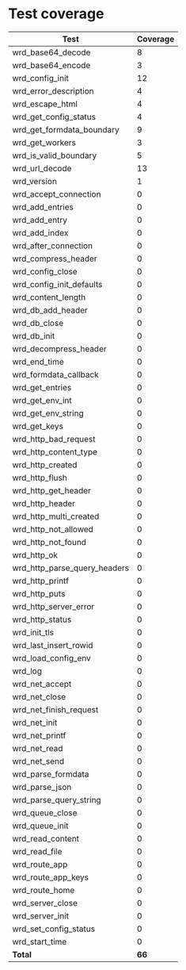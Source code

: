 # Test coverage

| Test                         | Coverage |
| ---------------------------- | -------- |
| wrd_base64_decode            | 8        |
| wrd_base64_encode            | 3        |
| wrd_config_init              | 12       |
| wrd_error_description        | 4        |
| wrd_escape_html              | 4        |
| wrd_get_config_status        | 4        |
| wrd_get_formdata_boundary    | 9        |
| wrd_get_workers              | 3        |
| wrd_is_valid_boundary        | 5        |
| wrd_url_decode               | 13       |
| wrd_version                  | 1        |
| wrd_accept_connection        | 0        |
| wrd_add_entries              | 0        |
| wrd_add_entry                | 0        |
| wrd_add_index                | 0        |
| wrd_after_connection         | 0        |
| wrd_compress_header          | 0        |
| wrd_config_close             | 0        |
| wrd_config_init_defaults     | 0        |
| wrd_content_length           | 0        |
| wrd_db_add_header            | 0        |
| wrd_db_close                 | 0        |
| wrd_db_init                  | 0        |
| wrd_decompress_header        | 0        |
| wrd_end_time                 | 0        |
| wrd_formdata_callback        | 0        |
| wrd_get_entries              | 0        |
| wrd_get_env_int              | 0        |
| wrd_get_env_string           | 0        |
| wrd_get_keys                 | 0        |
| wrd_http_bad_request         | 0        |
| wrd_http_content_type        | 0        |
| wrd_http_created             | 0        |
| wrd_http_flush               | 0        |
| wrd_http_get_header          | 0        |
| wrd_http_header              | 0        |
| wrd_http_multi_created       | 0        |
| wrd_http_not_allowed         | 0        |
| wrd_http_not_found           | 0        |
| wrd_http_ok                  | 0        |
| wrd_http_parse_query_headers | 0        |
| wrd_http_printf              | 0        |
| wrd_http_puts                | 0        |
| wrd_http_server_error        | 0        |
| wrd_http_status              | 0        |
| wrd_init_tls                 | 0        |
| wrd_last_insert_rowid        | 0        |
| wrd_load_config_env          | 0        |
| wrd_log                      | 0        |
| wrd_net_accept               | 0        |
| wrd_net_close                | 0        |
| wrd_net_finish_request       | 0        |
| wrd_net_init                 | 0        |
| wrd_net_printf               | 0        |
| wrd_net_read                 | 0        |
| wrd_net_send                 | 0        |
| wrd_parse_formdata           | 0        |
| wrd_parse_json               | 0        |
| wrd_parse_query_string       | 0        |
| wrd_queue_close              | 0        |
| wrd_queue_init               | 0        |
| wrd_read_content             | 0        |
| wrd_read_file                | 0        |
| wrd_route_app                | 0        |
| wrd_route_app_keys           | 0        |
| wrd_route_home               | 0        |
| wrd_server_close             | 0        |
| wrd_server_init              | 0        |
| wrd_set_config_status        | 0        |
| wrd_start_time               | 0        |
| **Total**                    | **66**   |
